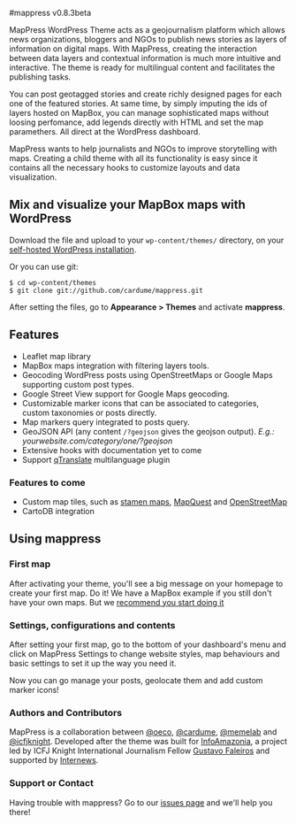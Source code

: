 #mappress
v0.8.3beta

MapPress WordPress Theme acts as a geojournalism platform which allows news organizations, bloggers and NGOs to publish news stories as layers of information on digital maps. With MapPress, creating the interaction between data layers and contextual information is much more intuitive and interactive. The theme is ready for multilingual content and facilitates the publishing tasks.

You can post geotagged stories and create richly designed pages for each one of the featured stories. At same time, by simply imputing the ids of layers hosted on MapBox, you can manage sophisticated maps without loosing perfomance, add legends directly with HTML and set the map paramethers. All direct at the WordPress dashboard.

MapPress wants to help journalists and NGOs to improve storytelling with maps. Creating a child theme with all its functionality is easy since it contains all the necessary hooks to customize layouts and data visualization.

## Mix and visualize your MapBox maps with WordPress
Download the file and upload to your `wp-content/themes/` directory, on your [self-hosted WordPress installation](http://codex.wordpress.org/WordPress_Quick_Start_Guide).

Or you can use git:

```
$ cd wp-content/themes
$ git clone git://github.com/cardume/mappress.git
```

After setting the files, go to **Appearance > Themes** and activate **mappress**.

## Features
 - Leaflet map library
 - MapBox maps integration with filtering layers tools.
 - Geocoding WordPress posts using OpenStreetMaps or Google Maps supporting custom post types.
 - Google Street View support for Google Maps geocoding.
 - Customizable marker icons that can be associated to categories, custom taxonomies or posts directly.
 - Map markers query integrated to posts query.
 - GeoJSON API (any content `/?geojson` gives the geojson output). *E.g.: yourwebsite.com/category/one/?geojson*
 - Extensive hooks with documentation yet to come
 - Support [qTranslate](http://wordpress.org/extend/plugins/qtranslate/) multilanguage plugin

### Features to come
 - Custom map tiles, such as [stamen maps](http://maps.stamen.com/), [MapQuest](http://developer.mapquest.com/web/products/open/map) and [OpenStreetMap](http://wiki.openstreetmap.org/wiki/Tiles)
 - CartoDB integration

## Using mappress

### First map
After activating your theme, you'll see a big message on your homepage to create your first map. Do it! We have a MapBox example if you still don't have your own maps. But we [recommend you start doing it](http://mapbox.com/)

### Settings, configurations and contents
After setting your first map, go to the bottom of your dashboard's menu and click on MapPress Settings to change website styles, map behaviours and basic settings to set it up the way you need it.

Now you can go manage your posts, geolocate them and add custom marker icons!

### Authors and Contributors

MapPress is a collaboration between [@oeco](https://github.com/oeco/), [@cardume](https://github.com/cardume/), [@memelab](https://github.com/memelab/) and [@icfjknight](https://github.com/icfjknight/). Developed after the theme was built for [InfoAmazonia](http://infoamazonia.org/), a project led by ICFJ Knight International Journalism Fellow [Gustavo Faleiros](http://www.icfj.org/our-work/brazil-expand-use-satellite-mapping-and-other-technologies-improve-environmental-reporting) and supported by [Internews](http://www.internews.org/).

### Support or Contact
Having trouble with mappress? Go to our [issues page](https://github.com/cardume/mappress/issues) and we'll help you there!
